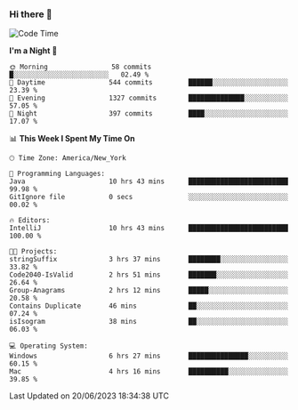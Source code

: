 ### Hi there 👋

<!--START_SECTION:waka-->
![Code Time](http://img.shields.io/badge/Code%20Time-16%20hrs%2043%20mins-blue)

**I'm a Night 🦉** 

```text
🌞 Morning                58 commits          █░░░░░░░░░░░░░░░░░░░░░░░░   02.49 % 
🌆 Daytime                544 commits         ██████░░░░░░░░░░░░░░░░░░░   23.39 % 
🌃 Evening                1327 commits        ██████████████░░░░░░░░░░░   57.05 % 
🌙 Night                  397 commits         ████░░░░░░░░░░░░░░░░░░░░░   17.07 % 
```


📊 **This Week I Spent My Time On** 

```text
🕑︎ Time Zone: America/New_York

💬 Programming Languages: 
Java                     10 hrs 43 mins      █████████████████████████   99.98 % 
GitIgnore file           0 secs              ░░░░░░░░░░░░░░░░░░░░░░░░░   00.02 % 

🔥 Editors: 
IntelliJ                 10 hrs 43 mins      █████████████████████████   100.00 % 

🐱‍💻 Projects: 
stringSuffix             3 hrs 37 mins       ████████░░░░░░░░░░░░░░░░░   33.82 % 
Code2040-IsValid         2 hrs 51 mins       ███████░░░░░░░░░░░░░░░░░░   26.64 % 
Group-Anagrams           2 hrs 12 mins       █████░░░░░░░░░░░░░░░░░░░░   20.58 % 
Contains Duplicate       46 mins             ██░░░░░░░░░░░░░░░░░░░░░░░   07.24 % 
isIsogram                38 mins             ██░░░░░░░░░░░░░░░░░░░░░░░   06.03 % 

💻 Operating System: 
Windows                  6 hrs 27 mins       ███████████████░░░░░░░░░░   60.15 % 
Mac                      4 hrs 16 mins       ██████████░░░░░░░░░░░░░░░   39.85 % 
```


 Last Updated on 20/06/2023 18:34:38 UTC
<!--END_SECTION:waka-->
<!--
**the-beef-calculator/the-beef-calculator** is a ✨ _special_ ✨ repository because its `README.md` (this file) appears on your GitHub profile.

Here are some ideas to get you started:

- 🔭 I’m currently working on ...
- 🌱 I’m currently learning ...
- 👯 I’m looking to collaborate on ...
- 🤔 I’m looking for help with ...
- 💬 Ask me about ...
- 📫 How to reach me: ...
- 😄 Pronouns: ...
- ⚡ Fun fact: ...
-->
